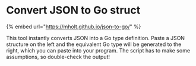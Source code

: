 # Convert JSON to Go struct

{% embed url="https://mholt.github.io/json-to-go/" %}

This tool instantly converts JSON into a Go type definition. Paste a JSON structure on the left and the equivalent Go type will be generated to the right, which you can paste into your program. The script has to make some assumptions, so double-check the output!

